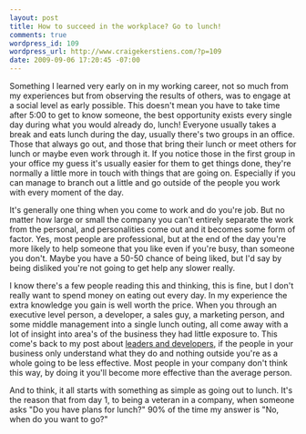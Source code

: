 ```yaml
--- 
layout: post
title: How to succeed in the workplace? Go to lunch!
comments: true
wordpress_id: 109
wordpress_url: http://www.craigekerstiens.com/?p=109
date: 2009-09-06 17:20:45 -07:00
---
```

Something I learned very early on in my working career, not so much from my experiences but from observing the results of others, was to engage at a social level as early possible. This doesn't mean you have to take time after 5:00 to get to know someone, the best opportunity exists every single day during what you would already do, lunch! Everyone usually takes a break and eats lunch during the day, usually there's two groups in an office. Those that always go out, and those that bring their lunch or meet others for lunch or maybe even work through it. If you notice those in the first group in your office my guess it's usually easier for them to get things done, they're normally a little more in touch with things that are going on. Especially if you can manage to branch out a little and go outside of the people you work with every moment of the day.

<!--more-->It's generally one thing when you come to work and do you're job. But no matter how large or small the company you can't entirely separate the work from the personal, and personalities come out and it becomes some form of factor. Yes, most people are professional, but at the end of the day you're more likely to help someone that you like even if you're busy, than someone you don't. Maybe you have a 50-50 chance of being liked, but I'd say by being disliked you're not going to get help any slower really.

I know there's a few people reading this and thinking, this is fine, but I don't really want to spend money on eating out every day. In my experience the extra knowledge you gain is well worth the price. When you through an executive level person, a developer, a sales guy, a marketing person, and some middle management into a single lunch outing, all come away with a lot of insight into area's of the business they had little exposure to. This come's back to my post about <a href="http://www.craigekerstiens.com/?p=98">leaders and developers</a>, if the people in your business only understand what they do and nothing outside you're as a whole going to be less effective. Most people in your company don't think this way, by doing it you'll become more effective than the average person.

And to think, it all starts with something as simple as going out to lunch. It's the reason that from day 1, to being a veteran in a company, when someone asks "Do you have plans for lunch?" 90% of the time my answer is "No, when do you want to go?"
